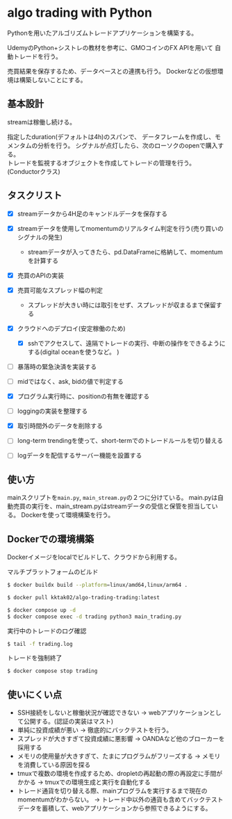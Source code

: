 # algo trading with Python

Pythonを用いたアルゴリズムトレードアプリケーションを構築する。  

UdemyのPython+シストレの教材を参考に、GMOコインのFX APIを用いて
自動トレードを行う。

売買結果を保存するため、データベースとの連携も行う。
Dockerなどの仮想環境は構築しないことにする。

## 基本設計

streamは稼働し続ける。

指定したduration(デフォルトは4h)のスパンで、
データフレームを作成し、モメンタムの分析を行う。
シグナルが点灯したら、次のローソクのopenで購入する。  
トレードを監視するオブジェクトを作成してトレードの管理を行う。(Conductorクラス)


## タスクリスト
- [x] streamデータから4H足のキャンドルデータを保存する
- [x] streamデータを使用してmomentumのリアルタイム判定を行う(売り買いのシグナルの発生)
    - streamデータが入ってきたら、pd.DataFrameに格納して、momentumを計算する
- [x] 売買のAPIの実装
- [x] 売買可能なスプレッド幅の判定
    - スプレッドが大きい時には取引をせず、スプレッドが収まるまで保留する
- [x] クラウドへのデプロイ(安定稼働のため)
    - [x] sshでアクセスして、遠隔でトレードの実行、中断の操作をできるようにする(digital oceanを使うなど。 )
- [ ] 暴落時の緊急決済を実装する
- [ ] midではなく、ask, bidの値で判定する
- [x] プログラム実行時に、positionの有無を確認する
- [ ] loggingの実装を整理する
- [x] 取引時間外のデータを削除する
- [ ] long-term trendingを使って、short-termでのトレードルールを切り替える
- [ ] logデータを配信するサーバー機能を設置する


## 使い方
mainスクリプトを`main.py`, `main_stream.py`の２つに分けている。
main.pyは自動売買の実行を、main_stream.pyはstreamデータの受信と保管を担当している。
Dockerを使って環境構築を行う。


## Dockerでの環境構築

Dockerイメージをlocalでビルドして、クラウドから利用する。






マルチプラットフォームのビルド
```bash
$ docker buildx build --platform=linux/amd64,linux/arm64 .
```

```bash
$ docker pull kktak02/algo-trading-trading:latest
```

```bash
$ docker compose up -d
$ docker compose exec -d trading python3 main_trading.py
```

実行中のトレードのログ確認
```bash
$ tail -f trading.log
```

トレードを強制終了
```bash
$ docker compose stop trading
```


## 使いにくい点
- SSH接続をしないと稼働状況が確認できない -> webアプリケーションとして公開する。(認証の実装はマスト)
- 単純に投資成績が悪い -> 徹底的にバックテストを行う。
- スプレッドが大きすぎて投資成績に悪影響 -> OANDAなど他のブローカーを採用する
- メモリの使用量が大きすぎて、たまにプログラムがフリーズする -> メモリを消費している原因を探る
- tmuxで複数の環境を作成するため、dropletの再起動の際の再設定に手間がかかる -> tmuxでの環境生成と実行を自動化する
- トレード通貨を切り替える際、mainプログラムを実行するまで現在のmomentumがわからない。 -> トレード中以外の通貨も含めてバックテストデータを蓄積して、webアプリケーションから参照できるようにする。



